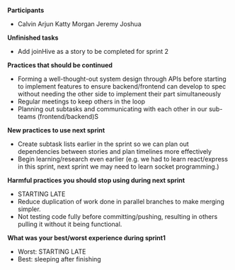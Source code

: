 **************************Participants**************************

- Calvin Arjun Katty Morgan Jeremy Joshua

********************************Unfinished tasks********************************

- Add joinHive as a story to be completed for sprint 2

******************************************Practices that should be continued******************************************

- Forming a well-thought-out system design through APIs before starting to implement features to ensure backend/frontend can develop to spec without needing the other side to implement their part simultaneously
- Regular meetings to keep others in the loop
- Planning out subtasks and communicating with each other in our sub-teams (frontend/backend)S

****************************************************************New practices to use next sprint****************************************************************

- Create subtask lists earlier in the sprint so we can plan out dependencies between stories and plan timelines more effectively
- Begin learning/research even earlier (e.g. we had to learn react/express in this sprint, next sprint we may need to learn socket programming.)

********************************************************************************************************************Harmful practices you should stop using during next sprint********************************************************************************************************************

- STARTING LATE
- Reduce duplication of work done in parallel branches to make merging simpler.
- Not testing code fully before committing/pushing, resulting in others pulling it without it being functional.

****************************************************************************************************What was your best/worst experience during sprint1****************************************************************************************************

- Worst: STARTING LATE
- Best: sleeping after finishing
